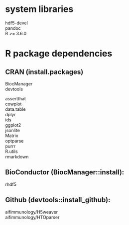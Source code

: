 # system libraries
hdf5-devel  
pandoc  
R >= 3.6.0

# R package dependencies  

## CRAN (install.packages)  
BiocManager  
devtools  

assertthat  
cowplot  
data.table  
dplyr  
ids  
ggplot2  
jsonlite  
Matrix  
optparse  
purrr  
R.utils  
rmarkdown  

## BioConductor (BiocManager::install):  
rhdf5  

## Github (devtools::install_github):  
aifimmunology/H5weaver  
aifimmunology/HTOparser  
